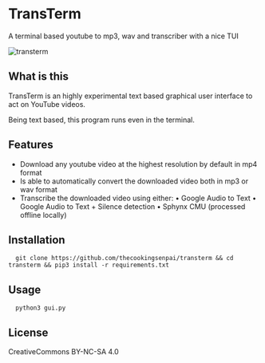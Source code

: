 # TransTerm
A terminal based youtube to mp3, wav and transcriber with a nice TUI

![transterm](https://i.imgur.com/Ly6ZWa6.png)


## What is this
TransTerm is an highly experimental text based graphical user interface to act on YouTube videos.

Being text based, this program runs even in the terminal.

## Features

- Download any youtube video at the highest resolution by default in mp4 format
- Is able to automatically convert the downloaded video both in mp3 or wav format
- Transcribe the downloaded video using either:
    • Google Audio to Text
    • Google Audio to Text + Silence detection
    • Sphynx CMU (processed offline locally)

## Installation

      git clone https://github.com/thecookingsenpai/transterm && cd transterm && pip3 install -r requirements.txt

## Usage

      python3 gui.py


## License

CreativeCommons BY-NC-SA 4.0
